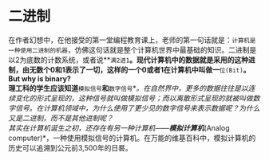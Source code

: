 # 二进制
在作者幻想中，在他接受的第一堂编程教育课上，老师的第一句话就是：`计算机是一种使用二进制的机器`，仿佛这句话就是整个计算机世界中最基础的知识。二进制是以2为底数的计数系统，或者说**`满2进1`**。现代计算机中的数据就是采用的这种进制，由无数个0和1表示了一切，这样的一个0或者1在计算机中叫做一**`位(Bit)`**。  
**But why is binary?**  
理工科的学生应该知道**`模拟信号`**和**`数字信号`**。在自然界中，更多的数据往往是以连续变化的形式呈现的，这种信号就叫做模拟信号；而以离散形式呈现的就被叫做数字信号。在计算机领域中，为什么使用了更少见的数字信号来表示数据呢？为什么又是二进制，而不是其他进制呢？  
其实在计算机诞生之初，还存在有另一种计算机——**模拟计算机***(Analog computer)*，一种使用模拟信号的计算机。在万能的维基百科中，模拟计算机的历史可以追溯到公元前3,500年的日晷。